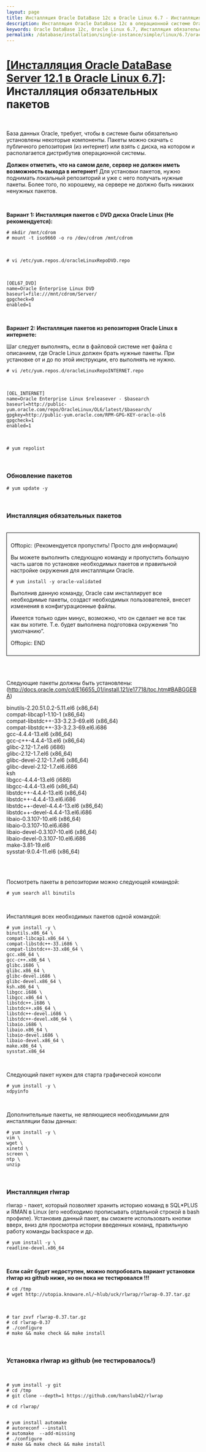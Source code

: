 ```yaml
---
layout: page
title: Инсталляция Oracle DataBase 12c в Oracle Linux 6.7 - Инсталляция обязательных пакетов
description: Инсталляция Oracle DataBase 12c в операционной системе Oracle Linux 6.7 - Инсталляция обязательных пакетов
keywords: Oracle DataBase 12c, Oracle Linux 6.7, Инсталляция обязательных пакетов
permalink: /database/installation/single-instance/simple/linux/6.7/oracle/12.1/install-mandatory-packages/
---
```


# <a href="/database/installation/single-instance/simple/linux/6.7/oracle/12.1/">[Инсталляция Oracle DataBase Server 12.1 в Oracle Linux 6.7]</a>: Инсталляция обязательных пакетов

<br/>

База данных Oracle, требует, чтобы в системе были обязательно установлены некоторые компоненты. Пакеты можно скачать с публичного репозитория (из интернет) или взять с диска, на котором и располагается дистрибутив операционной системы.

<strong>Должен отметить, что на самом деле, сервер не должен иметь возможность выхода в интернет!</strong> Для установки пакетов, нужно поднимать локальный репозиторий и уже с него получать нужные пакеты. Более того, по хорошему, на сервере не должно быть никаких ненужных пакетов.

<br/>

**Вариант 1: Инсталляция пакетов с DVD диска Oracle Linux (Не рекомендуется):**

    # mkdir /mnt/cdrom
    # mount -t iso9660 -o ro /dev/cdrom /mnt/cdrom

<br/>

    # vi /etc/yum.repos.d/oracleLinuxRepoDVD.repo

<br/>

    [OEL67_DVD]
    name=Oracle Enterprise Linux DVD
    baseurl=file:///mnt/cdrom/Server/
    gpgcheck=0
    enabled=1

<br/>

**Вариант 2: Инсталляция пакетов из репозитория Oracle Linux в интернете:**

Шаг следует выполнять, если в файловой системе нет файла с описанием, где Oracle Linux должен брать нужные пакеты. При установке от и до по этой инструкции, его выполнять не нужно.

    # vi /etc/yum.repos.d/oracleLinuxRepoINTERNET.repo

<br/>

    [OEL_INTERNET]
    name=Oracle Enterprise Linux $releasever - $basearch
    baseurl=http://public-yum.oracle.com/repo/OracleLinux/OL6/latest/$basearch/
    gpgkey=http://public-yum.oracle.com/RPM-GPG-KEY-oracle-ol6
    gpgcheck=1
    enabled=1

<br/>

    # yum repolist

<br/>

### Обновление пакетов

    # yum update -y

<br/>

### Инсталляция обязательных пакетов

<br/>

<div style="padding:10px; border:thin solid black;">

Offtopic: (Рекомендуется пропустить! Просто для информации)

Вы можете выполнить следующую команду и пропустить большую часть шагов по установке необходимых пакетов и правильной настройке окружения для инсталляции Oracle.

    # yum install -y oracle-validated

Выполнив данную команду, Oracle сам инсталлирует все необходимые пакеты, создаст необходимых пользователей, внесет изменения в конфигурационные файлы.

Имеется только один минус, возможно, что он сделает не все так как вы хотите. Т.е. будет выполнена подготовка окружения “по умолчанию”.

Offtopic: END

</div>

<br/><br/>

Следующие пакеты должны быть установлены: (http://docs.oracle.com/cd/E16655_01/install.121/e17718/toc.htm#BABGGEBA)

binutils-2.20.51.0.2-5.11.el6 (x86_64)<br/>
compat-libcap1-1.10-1 (x86_64)<br/>
compat-libstdc++-33-3.2.3-69.el6 (x86_64)<br/>
compat-libstdc++-33-3.2.3-69.el6.i686<br/>
gcc-4.4.4-13.el6 (x86_64)<br/>
gcc-c++-4.4.4-13.el6 (x86_64)<br/>
glibc-2.12-1.7.el6 (i686)<br/>
glibc-2.12-1.7.el6 (x86_64)<br/>
glibc-devel-2.12-1.7.el6 (x86_64)<br/>
glibc-devel-2.12-1.7.el6.i686<br/>
ksh<br/>
libgcc-4.4.4-13.el6 (i686)<br/>
libgcc-4.4.4-13.el6 (x86_64)<br/>
libstdc++-4.4.4-13.el6 (x86_64)<br/>
libstdc++-4.4.4-13.el6.i686<br/>
libstdc++-devel-4.4.4-13.el6 (x86_64)<br/>
libstdc++-devel-4.4.4-13.el6.i686<br/>
libaio-0.3.107-10.el6 (x86_64)<br/>
libaio-0.3.107-10.el6.i686<br/>
libaio-devel-0.3.107-10.el6 (x86_64)<br/>
libaio-devel-0.3.107-10.el6.i686<br/>
make-3.81-19.el6<br/>
sysstat-9.0.4-11.el6 (x86_64)<br/>

<br/><br/>

Посмотреть пакеты в репозитории можно следующей командой:

    # yum search all binutils

<br/>

Инсталляция всех необходимых пакетов одной командой:

    # yum install -y \
    binutils.x86_64 \
    compat-libcap1.x86_64 \
    compat-libstdc++-33.i686 \
    compat-libstdc++-33.x86_64 \
    gcc.x86_64 \
    gcc-c++.x86_64 \
    glibc.i686 \
    glibc.x86_64 \
    glibc-devel.i686 \
    glibc-devel.x86_64 \
    ksh.x86_64 \
    libgcc.i686 \
    libgcc.x86_64 \
    libstdc++.i686 \
    libstdc++.x86_64 \
    libstdc++-devel.i686 \
    libstdc++-devel.x86_64 \
    libaio.i686 \
    libaio.x86_64 \
    libaio-devel.i686 \
    libaio-devel.x86_64 \
    make.x86_64 \
    sysstat.x86_64

<br/>

Следующий пакет нужен для старта графической консоли

    # yum install -y \
    xdpyinfo

<br/>

Дополнительные пакеты, не являющиеся необходимыми для инсталляции базы данных:

    # yum install -y \
    vim \
    wget \
    xinetd \
    screen \
    ntp \
    unzip

<br/>

### Инсталляция rlwrap

rlwrap - пакет, который позволяет хранить историю команд в SQL\*PLUS и RMAN в Linux (его необходимо прописывать отдельной строкой в bash профиле). Установив данный пакет, вы сможете использовать кнопки вверх, вниз для просмотра истории введенных команд, правильную работу команды backspace и др.

    # yum install -y \
    readline-devel.x86_64

<br/>

**Если сайт будет недоступен, можно попробовать вариант установки rlwrap из github ниже, но он пока не тестировался !!!**

    # cd /tmp
    # wget http://utopia.knoware.nl/~hlub/uck/rlwrap/rlwrap-0.37.tar.gz

<br/>

    # tar zxvf rlwrap-0.37.tar.gz
    # cd rlwrap-0.37
    # ./configure
    # make && make check && make install

<br/>

### Установка rlwrap из github (не тестировалось!)

<br/>

    # yum install -y git
    # cd /tmp
    # git clone --depth=1 https://github.com/hanslub42/rlwrap

    # cd rlwrap/


    # yum install automake
    # autoreconf --install
    # automake  --add-missing
    # ./configure
    # make && make check && make install
